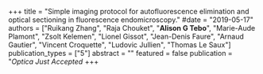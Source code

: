 +++
title = "Simple imaging protocol for autofluorescence elimination and optical sectioning in fluorescence endomicroscopy."
#date = "2019-05-17"
authors = ["Ruikang Zhang", "Raja Chouket", "**Alison G Tebo**", "Marie-Aude Plamont", "Zsolt Kelemen", "Lionel Gissot", "Jean-Denis Faure", "Arnaud Gautier", "Vincent Croquette", "Ludovic Jullien", "Thomas Le Saux"]
publication_types = ["5"]
abstract = ""
featured = false
publication = "*Optica Just Accepted*
+++

